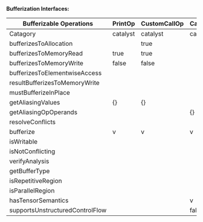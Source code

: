 **Bufferization Interfaces:**

| Bufferizable Operations         | PrintOp  | CustomCallOp | CallbackOp   | CallbackCallOp | AdjointOp | BackpropOp | ForwardOp | ReverseOp | QubitUnitaryOp | HermitianOp | HamiltonianOp | SampleOp | StateOp | ProbsOp | CountsOp | SetStateOp | SetBasisStateOp |
| --------------------------------| ---------| ------------ | ------------ | -------------- | --------- | ---------- | --------- | --------- | -------------- | ----------- | ------------- | -------- | ------- | ------- | -------- | ---------- | --------------- |
| Catagory                        | catalyst | catalyst     | catalyst     | catalyst       | gradient  | gradient   | gradient  | gradient  | quantum        | quantum     | quantum       | quantum  | quantum | quantum | quantum  | quantum    | quantum         |
| bufferizesToAllocation          |          | true         |              | true           |           |            |           |           |                |             |               |          |         |         |          |            |                 |
| bufferizesToMemoryRead          | true     | true         |              | true           | true      | true       |           |           | true           | true        | true          | false    | false   | false   | false    | false      | false           |
| bufferizesToMemoryWrite         | false    | false        |              | false          | false     | true       |           |           | false          | false       | false         | false    | false   | false   | false    | false      | false           |
| bufferizesToElementwiseAccess   |          |              |              |                |           |            |           |           |                |             |               |          |         |         |          |            |                 |
| resultBufferizesToMemoryWrite   |          |              |              |                |           |            |           |           |                |             |               |          |         |         |          |            |                 |
| mustBufferizeInPlace            |          |              |              |                |           |            |           |           |                |             |               |          |         |         |          |            |                 |
| getAliasingValues               | {}       | {}           |              | {}             | {}        | {}         |           |           | {}             | {}          | {}            | {}       | {}      | {}      | {}       | {}         | {}              |
| getAliasingOpOperands           |          |              | {}           |                |           |            | v         | v         |                |             |               |          |         |         |          |            |                 |
| resolveConflicts                |          |              |              |                |           |            |           |           |                |             |               |          |         |         |          |            |                 |
| bufferize                       | v        | v            | v            | v              | v         | v          | v         | v         | v              | v           | v             | v        | v       | v       | v        | v          | v               |
| isWritable                      |          |              |              |                |           |            |           |           |                |             |               |          |         |         |          |            |                 |
| isNotConflicting                |          |              |              |                |           |            |           |           |                |             |               |          |         |         |          |            |                 |
| verifyAnalysis                  |          |              |              |                |           |            | v         | v         |                |             |               |          |         |         |          |            |                 |
| getBufferType                   |          |              |              |                |           |            | v         | v         |                |             |               |          |         |         |          |            |                 |
| isRepetitiveRegion              |          |              |              |                |           |            |           |           |                |             |               |          |         |         |          |            |                 |
| isParallelRegion                |          |              |              |                |           |            |           |           |                |             |               |          |         |         |          |            |                 |
| hasTensorSemantics              |          |              | v            |                |           |            | v         | v         |                |             |               |          |         |         |          |            |                 |
| supportsUnstructuredControlFlow |          |              | false        |                |           |            | true      | true      |                |             |               |          |         |         |          |            |                 |